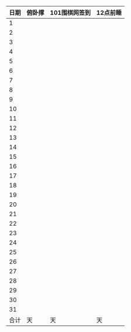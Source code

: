 日期|俯卧撑|101围棋网签到|12点前睡
:---|:-----|:------------|:--------
1||||
2||||
3||||
4||||
5||||
6||||
7||||
8||||
9||||
10||||
11||||
12||||
13||||
14||||
15||||
16||||
17||||
18||||
19||||
20||||
21||||
22||||
23||||
24||||
25||||
26||||
27||||
28||||
29||||
30||||
31||||
合计|天|天|天|